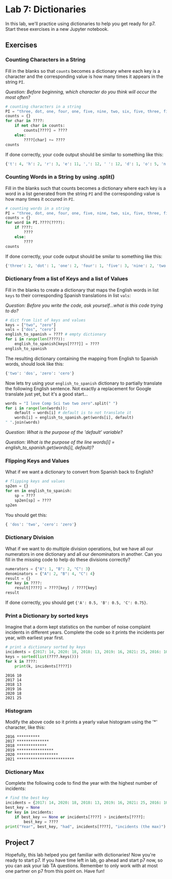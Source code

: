 # Lab 7: Dictionaries

In this lab, we'll practice using dictionaries to help you get ready for p7. 
Start these exercises in a new Jupyter notebook.

## Exercises

### Counting Characters in a String

Fill in the blanks so that `counts` becomes a dictionary where each
key is a character and the corresponding value is how many times it
appears in the string `PI`.

*Question:  Before beginning, which character
do you think will occur the most often?*


```python
# counting characters in a string
PI = "three, dot, one, four, one, five, nine, two, six, five, three, five, nine"
counts = {}
for char in ????:
    if not char in counts:
        counts[????] = ????
    else:
        ????[char] += ????
counts
```

If done correctly, your code output should be similar to something like this:

```python
{'t': 4, 'h': 2, 'r': 3, 'e': 11, ',': 12, ' ': 12, 'd': 1, 'o': 5, 'n': 6, 'f': 4, 'u': 1, 'i': 6, 'v': 3, 'w': 1, 's': 1, 'x': 1}
```

### Counting Words in a String by using .split()

Fill in the blanks such that counts becomes a dictionary where each key is a word in a list generated from the string `PI` and the corresponding value is how many times it occured in `PI`.


```python
# counting words in a string
PI = "three, dot, one, four, one, five, nine, two, six, five, three, five, nine"
counts = {}
for word in PI.????(????):
    if ????:
        ????
    else:
        ????
counts
```

If done correctly, your code output should be smilar to something like this:

```python
{'three': 2, 'dot': 1, 'one': 2, 'four': 1, 'five': 3, 'nine': 2, 'two': 1, 'six': 1}
```

### Dictionary from a list of Keys and a list of Values

Fill in the blanks to create a dictionary that maps the English words in list `keys` to their corresponding Spanish translations in list `vals`:

*Question: Before you write the code, ask yourself...what is this code trying to do?*


```python
# dict from list of keys and values
keys = ["two", "zero"]
vals = ["dos", "cero"]
english_to_spanish = ???? # empty dictionary
for i in range(len(????)):
    english_to_spanish[keys[????]] = ????
english_to_spanish
```

The resulting dictionary containing the mapping from English to Spanish
words, should look like this:

```python
{'two': 'dos', 'zero': 'cero'}
```

Now lets try using your `english_to_spanish` dictionary to partially translate the following English sentence.
Not exactly a replacement for Google translate just yet, but it's
a good start...

```python
words = "I love Comp Sci two two zero".split(" ")
for i in range(len(words)):
    default = words[i] # default is to not translate it
    words[i] = english_to_spanish.get(words[i], default)
" ".join(words)
```
*Question: What is the purpose of the 'default' variable?*

*Question: What is the purpose of the line words[i] = english_to_spanish.get(words[i], default)?*



### Flipping Keys and Values

What if we want a dictionary to convert from Spanish back to English?


```python
# flipping keys and values
sp2en = {}
for en in english_to_spanish:
    sp = ????
    sp2en[sp] = ????
sp2en
```

You should get this:

```python
{ 'dos': 'two', 'cero': 'zero'}
```

### Dictionary Division

What if we want to do multiple division operations, but we have all our
numerators in one dictionary and all our denominators in another. 
Can you fill in the missing code to help do these divisions correctly?

```python
numerators = {"A": 1, "B": 2, "C": 3}
denominators = {"A": 2, "B": 4, "C": 4}
result = {}
for key in ????:
    result[????] = ????[key] / ????[key]
result
````

If done correctly, you should get `{'A': 0.5, 'B': 0.5, 'C': 0.75}`.


### Print a Dictionary by sorted keys

Imagine that a dorm kept statistics on the number of noise complaint incidents in different years.
Complete the code so it prints the incidents per year, with earliest year first.


```python
# print a dictionary sorted by keys
incidents = {2017: 14, 2020: 18, 2018: 13, 2019: 16, 2021: 25, 2016: 10}
keys = sorted(list(????.keys()))
for k in ????:
    print(k, incidents[????])
```

``` your result should look like this:
2016 10
2017 14
2018 13
2019 16
2020 18
2021 25
```

### Histogram

Modify the above code so it prints a yearly value histogram using the '*' character, like this:

```
2016 **********
2017 **************
2018 *************
2019 ****************
2020 ******************
2021 *************************
```

### Dictionary Max

Complete the following code to find the year with the highest number of incidents:

```python
# find the best key
incidents = {2017: 14, 2020: 18, 2018: 13, 2019: 16, 2021: 25, 2016: 10}
best_key = None
for key in incidents:
    if best_key == None or incidents[????] > incidents[????]:
        best_key = ????
print("Year", best_key, "had", incidents[????], "incidents (the max)")
```

## Project 7

Hopefully, this lab helped you get familiar with dictionaries! Now you're ready to start p7. If you have time left in lab, go ahead and start p7 now, so you can ask your lab TA questions. Remember to only work with at most one partner on p7 from this point on. Have fun!


